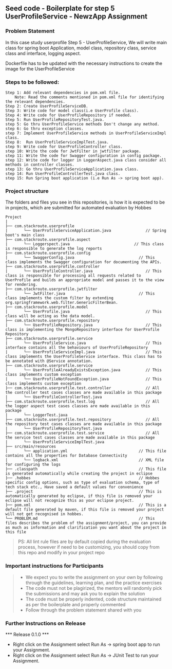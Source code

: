 ## Seed code - Boilerplate for step 5 UserProfileService - NewzApp Assignment

### Problem Statement

In this case study userprofile Step 5 - UserProfileService, We will write main class for spring boot Application, model class, repository class, service class and interface, logging aspect.

Dockerfile has to be updated with the necessary instructions to create the image for the UserProfileService

### Steps to be followed:

    Step 1: Add relevant dependencies in pom.xml file. 
        Note: Read the comments mentioned in pom.xml file for identifying the relevant dependencies.
    Step 2: Create UserProfileServiceDB.
    Step 3: Write code for model class(i.e UserProfile class).
    Step 4: Write code for UserProfileRepository if needed.
    Step 5: Run UserProfileRepositoryTest.java. 
    step 5: Go thru UserProfileService methods Don't change any method.
    step 6: Go thru exception classes.
    step 7: Implement UserProfileService methods in UserProfileServiceImpl class.
    Step 8:  Run UserProfileServiceImplTest.java.
    step 9: Write code for UserProfileController class.
    step 10: Write the code for JwtFilter in jwtfilter package.
    step 11: Write the code for Swagger configuration in config package.
    step 12: Write code for logger in LoggerAspect.java class consider all methods in controller classes.
    step 13: Go thru UserProfileServiceApplication.java class.
    step 14: Run UserProfileControllerTest.java class.
    step 15: Run Spring boot application (i.e Run As -> spring boot app).


### Project structure

The folders and files you see in this repositories, is how it is expected to be in projects, which are submitted for automated evaluation by Hobbes

    Project
	|
	├── com.stackroute.userprofile
	|	    └── UserProfileServiceApplication.java               // Spring boot's main class
	├── com.stackroute.userprofile.aspect
	|	    └── Loggerspect.java                            // This class is responsible to generate the log reports
	├── com.stackroute.userprofile.config             
    |       └── SwaggerConfig.java                            // This class implements the Swagger configuration for documenting the APIs.
	├── com.stackroute.userprofile.controller
	|		└── UserProfileController.java                       // This class is responsible for processing all requests related to UserProfile and builds an appropriate model and passes it to the view for rendering.
	├── com.stackroute.userprofile.jwtfilter             
    |       └── JwtFilter.java                                // This class implements the custom filter by extending org.springframework.web.filter.GenericFilterBean.
	├── com.stackroute.userprofile.model
	|		└── UserProfile.java                                 // This class will be acting as the data model.
	├── com.stackroute.userprofile.repository
	|		└── UserProfileRepository.java                       // This class is implementing the MongoRepository interface for UserProfile Repository
	├── com.stackroute.userprofile.service
	|		└── UserProfileService.java                          // This interface contains all the behaviours of UserProfileRepository
	|		└── UserProfileServiceImpl.java                      // This class implements the UserProfileService interface. This class has to be annotated with @Service annotation.
	├── com.stackroute.userprofile.service
	|		└── UserProfileAlreadyExistsException.java           // This class implements custom exception
	|		└── UserProfileNotFoundException.java                // This class implements custom exception
	├── com.stackroute.userprofile.test.controller               // All the controller test cases classes are made available in this package
	|		└── UserProfileControllerTest.java
	├── com.stackroute.userprofile.test.log                      // All the logger aspect test cases classes are made available in this package
	|		└── LoggerTest.java
	├── com.stackroute.userprofile.test.repository               // All the repository test cases classes are made available in this package
	|		└── UserProfileRepositoryTest.java
	├── com.stackroute.userprofile.test.service                  // All the service test cases classes are made available in this package
	|		└── UserProfileServiceImplTest.java
	├── src/main/resources
	|		└── application.yml                               // This file contains all the properties for Database Connectivity
	|		└── logback.xml                                   // XML file for configuring the logs
	├── .classpath			                                  // This file is generated automatically while creating the project in eclipse
	├── .hobbes   			                                  // Hobbes specific config options, such as type of evaluation schema, type of tech stack etc., Have saved a default values for convenience
	├── .project			                                  // This is automatically generated by eclipse, if this file is removed your eclipse will not recognize this as your eclipse project. 
	├── pom.xml 			                                  // This is a default file generated by maven, if this file is removed your project will not get recognised in hobbes.
	└── PROBLEM.md  		                                  // This files describes the problem of the assignment/project, you can provide as much as information and clarification you want about the project in this file

> PS: All lint rule files are by default copied during the evaluation process, however if need to be customizing, you should copy from this repo and modify in your project repo

### Important instructions for Participants
> - We expect you to write the assignment on your own by following through the guidelines, learning plan, and the practice exercises
> - The code must not be plagirized, the mentors will randomly pick the submissions and may ask you to explain the solution
> - The code must be properly indented, code structure maintained as per the boilerplate and properly commented
> - Follow through the problem statement shared with you

### Further Instructions on Release

*** Release 0.1.0 ***

- Right click on the Assignment select Run As -> spring boot app to run your Assignment.
- Right click on the Assignment select Run As -> JUnit Test to run your Assignment.